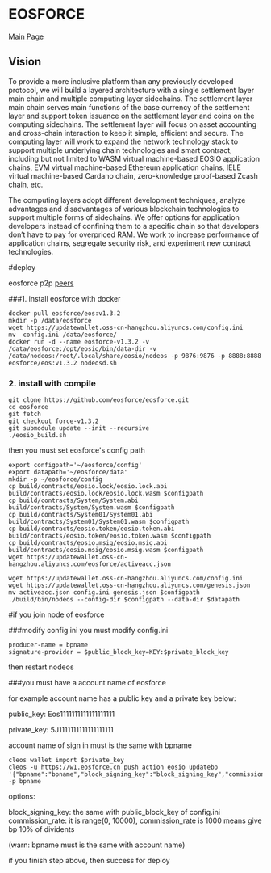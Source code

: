 # EOSFORCE

[Main Page](https://www.eosforce.io/?lang=en)

## Vision

To provide a more inclusive platform than any previously developed protocol, we will build a layered architecture with a single settlement layer main chain and multiple computing layer sidechains. The settlement layer main chain serves main functions of the base currency of the settlement layer and support token issuance on the settlement layer and coins on the computing sidechains. The settlement layer will focus on asset accounting and cross-chain interaction to keep it simple, efficient and secure. The computing layer will work to expand the network technology stack to support multiple underlying chain technologies and smart contract, including but not limited to WASM virtual machine-based EOSIO application chains, EVM virtual machine-based Ethereum application chains, IELE virtual machine-based Cardano chain, zero-knowledge proof-based Zcash chain, etc.

The computing layers adopt different development techniques, analyze advantages and disadvantages of various blockchain technologies to support multiple forms of sidechains. We offer options for application developers instead of confining them to a specific chain so that developers don’t have to pay for overpriced RAM. We work to increase performance of application chains, segregate security risk, and experiment new contract technologies.

#deploy

eosforce p2p  [peers](t.eosforce.io/p2p_list)

###1. install eosforce with docker

	docker pull eosforce/eos:v1.3.2
	mkdir -p /data/eosforce
	wget https://updatewallet.oss-cn-hangzhou.aliyuncs.com/config.ini
	mv 	config.ini /data/eosforce/
	docker run -d --name eosforce-v1.3.2 -v /data/eosforce:/opt/eosio/bin/data-dir -v /data/nodeos:/root/.local/share/eosio/nodeos -p 9876:9876 -p 8888:8888 eosforce/eos:v1.3.2 nodeosd.sh
	
### 2. install with compile
   
   	git clone https://github.com/eosforce/eosforce.git
    cd eosforce
	git fetch
	git checkout force-v1.3.2
	git submodule update --init --recursive
	./eosio_build.sh

then  you must set eosforce's config path

	export configpath='~/eosforce/config'
	export datapath='~/eosforce/data'
	mkdir -p ~/eosforce/config
	cp build/contracts/eosio.lock/eosio.lock.abi  build/contracts/eosio.lock/eosio.lock.wasm $configpath
	cp build/contracts/System/System.abi build/contracts/System/System.wasm $configpath
	cp build/contracts/System01/System01.abi build/contracts/System01/System01.wasm $configpath
	cp build/contracts/eosio.token/eosio.token.abi build/contracts/eosio.token/eosio.token.wasm $configpath
	cp build/contracts/eosio.msig/eosio.msig.abi build/contracts/eosio.msig/eosio.msig.wasm $configpath
	wget https://updatewallet.oss-cn-hangzhou.aliyuncs.com/eosforce/activeacc.json 
	
	wget https://updatewallet.oss-cn-hangzhou.aliyuncs.com/config.ini 
	wget https://updatewallet.oss-cn-hangzhou.aliyuncs.com/genesis.json
	mv activeacc.json config.ini genesis.json $configpath 
	./build/bin/nodeos --config-dir $configpath --data-dir $datapath
	
	
#if you join node of eosforce

###modify config.ini
you must modify config.ini
	
	producer-name = bpname 
	signature-provider = $public_block_key=KEY:$private_block_key

then restart nodeos

###you must have a account name of eosforce

for example account name has a public key and a private key below:

 public_key: Eos1111111111111111111
 
 private_key: 5J1111111111111111111

account name of sign in must is the same with  bpname  

	cleos wallet import $private_key
	cleos -u https://w1.eosforce.cn push action eosio updatebp '{"bpname":"bpname","block_signing_key":"block_signing_key","commission_rate":"commission_rate","url":"https://eosforce.io"}' -p bpname
	

options:

block_signing_key:  the same with public_block_key of config.ini
commission_rate: it is range(0, 10000), commission_rate is 1000 means give bp 10% of dividents


(warn: bpname must is the same with account name)

if you finish step above, then success for deploy 







